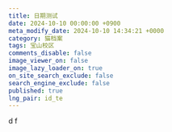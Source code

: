 ```yaml
---
title: 日期测试
date: 2024-10-10 00:00:00 +0900
meta_modify_date: 2024-10-10 14:34:21 +0000
category: 猫档案
tags: 宝山校区
comments_disable: false
image_viewer_on: false
image_lazy_loader_on: true
on_site_search_exclude: false
search_engine_exclude: false
published: true
lng_pair: id_te
---
```

d f